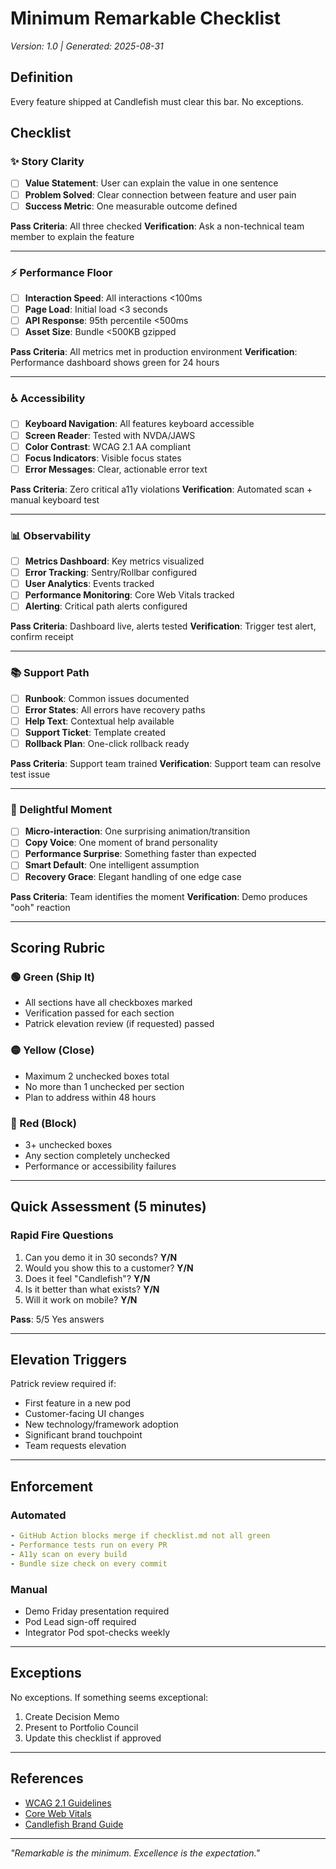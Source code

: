 # Minimum Remarkable Checklist
*Version: 1.0 | Generated: 2025-08-31*

## Definition
Every feature shipped at Candlefish must clear this bar. No exceptions.

## Checklist

### ✨ Story Clarity
- [ ] **Value Statement**: User can explain the value in one sentence
- [ ] **Problem Solved**: Clear connection between feature and user pain
- [ ] **Success Metric**: One measurable outcome defined

**Pass Criteria**: All three checked
**Verification**: Ask a non-technical team member to explain the feature

---

### ⚡ Performance Floor
- [ ] **Interaction Speed**: All interactions <100ms
- [ ] **Page Load**: Initial load <3 seconds
- [ ] **API Response**: 95th percentile <500ms
- [ ] **Asset Size**: Bundle <500KB gzipped

**Pass Criteria**: All metrics met in production environment
**Verification**: Performance dashboard shows green for 24 hours

---

### ♿ Accessibility
- [ ] **Keyboard Navigation**: All features keyboard accessible
- [ ] **Screen Reader**: Tested with NVDA/JAWS
- [ ] **Color Contrast**: WCAG 2.1 AA compliant
- [ ] **Focus Indicators**: Visible focus states
- [ ] **Error Messages**: Clear, actionable error text

**Pass Criteria**: Zero critical a11y violations
**Verification**: Automated scan + manual keyboard test

---

### 📊 Observability
- [ ] **Metrics Dashboard**: Key metrics visualized
- [ ] **Error Tracking**: Sentry/Rollbar configured
- [ ] **User Analytics**: Events tracked
- [ ] **Performance Monitoring**: Core Web Vitals tracked
- [ ] **Alerting**: Critical path alerts configured

**Pass Criteria**: Dashboard live, alerts tested
**Verification**: Trigger test alert, confirm receipt

---

### 📚 Support Path
- [ ] **Runbook**: Common issues documented
- [ ] **Error States**: All errors have recovery paths
- [ ] **Help Text**: Contextual help available
- [ ] **Support Ticket**: Template created
- [ ] **Rollback Plan**: One-click rollback ready

**Pass Criteria**: Support team trained
**Verification**: Support team can resolve test issue

---

### 🎯 Delightful Moment
- [ ] **Micro-interaction**: One surprising animation/transition
- [ ] **Copy Voice**: One moment of brand personality
- [ ] **Performance Surprise**: Something faster than expected
- [ ] **Smart Default**: One intelligent assumption
- [ ] **Recovery Grace**: Elegant handling of one edge case

**Pass Criteria**: Team identifies the moment
**Verification**: Demo produces "ooh" reaction

---

## Scoring Rubric

### 🟢 Green (Ship It)
- All sections have all checkboxes marked
- Verification passed for each section
- Patrick elevation review (if requested) passed

### 🟡 Yellow (Close)
- Maximum 2 unchecked boxes total
- No more than 1 unchecked per section
- Plan to address within 48 hours

### 🔴 Red (Block)
- 3+ unchecked boxes
- Any section completely unchecked
- Performance or accessibility failures

---

## Quick Assessment (5 minutes)

### Rapid Fire Questions
1. Can you demo it in 30 seconds? **Y/N**
2. Would you show this to a customer? **Y/N**
3. Does it feel "Candlefish"? **Y/N**
4. Is it better than what exists? **Y/N**
5. Will it work on mobile? **Y/N**

**Pass**: 5/5 Yes answers

---

## Elevation Triggers

Patrick review required if:
- First feature in a new pod
- Customer-facing UI changes
- New technology/framework adoption
- Significant brand touchpoint
- Team requests elevation

---

## Enforcement

### Automated
```yaml
- GitHub Action blocks merge if checklist.md not all green
- Performance tests run on every PR
- A11y scan on every build
- Bundle size check on every commit
```

### Manual
- Demo Friday presentation required
- Pod Lead sign-off required
- Integrator Pod spot-checks weekly

---

## Exceptions

No exceptions. If something seems exceptional:
1. Create Decision Memo
2. Present to Portfolio Council
3. Update this checklist if approved

---

## References
- [WCAG 2.1 Guidelines](https://www.w3.org/WAI/WCAG21/quickref/)
- [Core Web Vitals](https://web.dev/vitals/)
- [Candlefish Brand Guide](./brand-tokens.md)

---

*"Remarkable is the minimum. Excellence is the expectation."*